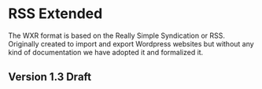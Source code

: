 # RSS Extended

The WXR format is based on the Really Simple Syndication or RSS. Originally created to import and export Wordpress websites but without any kind of documentation we have adopted it and formalized it.


## Version 1.3 Draft



**<title>** Contains the title of the site.


**<link>** Is the URL of the site as determined by WordPress.


**<description>** Is a tagline that can be modified in the Dashboard under Settings, General Settings, Tagline General Settings.


**<pubDate>** Was the time and date that the WXR document was created. It is in the RFC-822 format http://asg.web.cmu.edu/rfc/rfc822.html as required by the Rss standard. The format should be self explanatory except for the last numeric value which represents the local differential from GMT using a +/-hhmm format. Plus 2 hours from GMT would be represented as +0200. The WordPress time zone can be changed in the Dashboard under Settings, General Settings, Timezone General Settings, Timezone.


**<language>** Is the primary language the site is written in as determined by Settings, General Settings, Language in the WordPress Dashboard. A list of valid codes used to represent the language can be found at http://www.rssboard.org/rss-language-codes.


**<wp:wxr_version>** This is our first example of an extended Rss element. We can recognise that it does not belong to the Rss specification as the element contains a colon. Left of the colon contains the elements extension while right is the element name. wp:wxr_version is the version number for the WordPress extension Rss. At the last update to this article in December 2013 the version number was at 1.2.


**<wp:base_site_url>** Is the root URL  of the WordPress hosting provider.


**<wp:base_blog_url>** Is the root URL of the WordPress site.


**<wp:next_page>** URL of the next page


**<wp:category>** Each container holds information on a category used by the site for the classification of posts. Contains a complete collection of categories associated with the blog. You can view and edit the list within the WordPress Dashboard under Posts, Categories. Each category is given its own <category> element and contains the following 3 4 child elements.
<wp:term_idname> Is a unique numeric identifier assigned by WordPress to this category. It is found in URL strings that reference this category.


**<wp:category_nicename>** Is the category name in a URL friendly format.


**<wp:category_parent>** If the category belongs to a hierarchy then the parent category is listed.


**<wp:cat_name>**<![CDATA[]]> The original name of the category contained within an unparsed character data enclosure.


**<wp:tag>** Contains a complete collection of the tags assigned to posts. You can view and edit the tags within the Dashboard under Posts, Posts Tags. It contains the following 2 3 child elements.


**<wp:term_idname>**Is a unique numeric identifier assigned by WordPress to this tag. It is found in URL strings that reference this tag.


**<wp:tag_slug>** Is the URL friendly name of the tag.


**<wp:tag_name>** Is the original name of the tag contained within an unparsed character data enclosure.


**<generator>** Is the name or a URL pointing to the homepage of the application that was used to create the Rss document.

**<cloud>** Is a pointer to the RssCloud API which is a blog monitoring service supported by WordPress.com. It enables a supporting client to receive instant notification when the blog is updated. http://www.rssboard.org/rsscloud-interface


**<image>** Is a logo belonging to the site that can be displayed by Rss clients. You can modify the logo under the General Settings, Blog Picture / Icon dialog in the Dashboard under Settings, General, Big Picture / Icon. There are strict size and image formats requirements imposed by the Rss standard. http://www.rssboard.org/rss-specification#ltimagegtSubelementOfLtchannelgt


**<atom:link rel="search">** Is a URL pointing to the Open Search description document supplied by WordPress. It enables supported Rss clients and web browsers an easy means to provide search terms to the blog and receive results in a standardised XML format. http://www.opensearch.org/Specifications/OpenSearch/1.1#OpenSearch_description_document


**<atom:link rel="pub">** Is a URL pointing to the Google designed pubsubhubbub notification service that is supported by WordPress. In my opinion this is easier to implement and use then the alternative <cloud> service that offers similar functionality. http://code.google.com/p/pubsubhubbub/

That is the end of the Rss metadata related elements. Below are the list of child elements contained within the <item></item> elements. Items are repeated multiple times as each item holds a single blog post, article or page. Items contain the details of the unique resources used by the WordPress site. These include Posts, Pages and Media.





## The item element


**<title>** Is the Title for a page and a post or the Name for media. Title of the blog post or page.


**<link>** Is the site URL that points to the site page that displays the item. URL to the blog post or page.


**<pubDate>** Time and date the item posted to the site formatted to the RFC 822 specification. that the post was posted online.


**<dc:creator>** Lists the author of the item using the user name found in <wp:author_login> post. The element is a Dublin Core Rss extension as the Rss specification doesn’t contain any suitable elements for this role.


**<guid>** Is the globally unique identifier used for the identification of the blog post item by Rss and WordPress clients. The isPermaLink=false attribute just means according to the Rss standard should mean that this identifier is not a legitimate website URL and is not usable in a web browser. Though in WXR the URLs are valid and point to the asset.


**<description>** In Rss documents this element contains the synopsis of the item but in WXR it is left blank.


**<content:encoded>** Is the replacement for the restrictive Rss <description> element. Enclosed within a character data enclosure is the complete WordPress formatted blog post or page complete with HTML tags and all. For media this contains the Description which is also formatted in HTML.


**<excerpt:encoded>** This contains a Caption used by media. This is an unknown element. This is a summary or description of the post often used by RSS/Atom feeds.


**<wp:post_id>** This is an auto-incremental, numeric, unique identification number given to each post, article media or page.


**<wp:post_date>** Time and date that the post item was published to the site.


**<wp:post_date_gmt>** Time and date in GMT that the post item was published to the site.


**<wp:comment_status>** A value stating whether public access for posting comments is opened or closed.


**<wp:post_name>** Is a unique, URL friendly nicename based on the post title at the time of the first save.


**<wp:status>** Publish status of the post item with the options;  publish, draft, pending, private, trash, inherit.


**<wp:post_parent>** The numeric identification number if the post’s parent item. I think this is applicable to WordPress pages which can be nested within each other.


**<wp:menu_order>** I assume is related to menu navigation of nested pages.


**<wp:post_type>** Item Post type either post, page, attachment media.


**<wp:post_password>** A non-encrypted password used by WordPress to restrict reading access to the post.


**<wp:is_sticky>** A numeric Boolean value (0 is false, 1 is true) to determine if the post as a sticky. A sticky post means the post will be displayed before all other non-sticky posts.


**<wp:attachment_url>** The URL that points to the media item source. The URL could be used to display in a browser or used in an application to download the media.


**<category>** Each category or tag associated with the item is given 2 category attributes. The domain attribute lists either post_tag or category while the nickname is the URL friendly name. Media items are not given category tags. elements. The first element contains just the category as a name, while the second element contains both the category name and the URL friendly nicename attribute.


**<wp:postmeta>** Are containers for newer additions the WXR document format that have not been given their own WXR tags. have been introduced after the original WXR specification. Each <wp:postmeta> element contains 2 child elements.

**<wp:meta_key>** Is URL friendly reference key for the meta data element.
**<wp:meta_value>** Is the value for the meta data element contained within a character data enclosure.

Below are some of the <wp:meta_key> references currently used by WXR.

delicious; is data related to the Delicious social bookmarking web service. http://www.delicious.com/
geo_latitude; is the positioning location of the author when submitted the post. The value is the latitude in degrees using the World Geodetic System 1984 (WGS84) datum. It seems to be based on the Google Gears Geolocation API. http://code.google.com/apis/gears/api_geolocation.html
geo_longitude; is the positioning location of the author when they submitted the post. The value is the longitude coordinates.
geo_accuracy; is the horizontal accuracy of the above positioning values in metres.
geo_address; is the address determined by the above geolocation data.
geo_public; is a Boolean numeric value that determines if the geolocation data should be displayed in the post.
_wpas_; related tags may have something to do with the WordPress Sharing services.
reddit; is data related to the reddit social news web service. http://www.reddit.com/


**<wp:comment>** Is a child element for the post item that contains 12 13 sub-elements listed below. These sub-elements belong to the a single post comment contained within a <wp:comment> element set.


**<wp:comment_id>** This is an auto-incremental, numeric, unique identification number given to each comment.


**<wp:comment_author>** The name of author who submitted the comment. The name value is contained within an unparsed character data enclosure.


**<wp:comment_author_email>** An e-mail address provided by the author of the comment.


**<wp:comment_author_url>** The URL of the author’s website provided by the author of the comment.


**<wp:comment_author_IP>** The IP address belonging to the author of the comment. The IP address is automatically recorded by WordPress.


**<wp:comment_date>** The date and time local to the blog that the comment was posted.


**<wp:comment_date_gmt>** The date and time at GMT that the comment was posted.


**<wp:comment_content>** The comment text enclosed within a character data enclosure.


**<wp:comment_approved>** A numeric Boolean value to determine if the comment is displayed.


**<wp:comment_type>** The type of comment. If left blank it is classed as a normal comment. A value of pingback or trackback means it is a post request notification link http://en.wikipedia.org/wiki/Trackback.


**<wp:comment_parent>** The numeric identification of the parent comment used when the comment is a response to a pre-existing comment.


**<wp:comment_user_id>** A numeric identification belonging to the author if they were logged in when they submitted the comment.


**<wp:comment_metadata>** Seems to offer additional data much like the earlier <wp:postmeta> tag.


**<wp:wp_author>** Contains details on the authors of the site. Each author gets their own wp_author container.


**<wp:relateds>** Container for related items







```xml
<rss version="2.0" xmlns:media="http://search.yahoo.com/mrss/" xmlns:dcterms="http://purl.org/dc/terms/" xmlns:fh="http://purl.org/syndication/history/1.0">
    <channel>
        <title>LBC</title>
        <link>http://www.lbc.co.uk</link>
        <description>LBC Videos</description>
        <item>
            <guid isPermaLink="false">g4cDQxYjE6qFqPb0VDWqYFbLxcp8-4R2</guid>
            <title>May's Dinner With Juncker: The Inside Story</title>
            <description>This is the alarming inside story of Theresa May's first dinner with EU President Jean-Claude Juncker.</description>
            <link>http://cf.c.ooyala.com/g4cDQxYjE6qFqPb0VDWqYFbLxcp8-4R2/DOcJ-FxaFrRg4gtDEwOjFsaTowODE7WX</link>
            <enclosure url="http://cf.c.ooyala.com/g4cDQxYjE6qFqPb0VDWqYFbLxcp8-4R2/DOcJ-FxaFrRg4gtDEwOjFsaTowODE7WX" length="3342" type="application/x-shockwave-flash" ></enclosure>
            <media:content url="http://cf.c.ooyala.com/g4cDQxYjE6qFqPb0VDWqYFbLxcp8-4R2/DOcJ-FxaFrRg4gtDEwOjFsaTowODE7WX" type="video/x--flv" 
expression="sample" duration="3342" bitrate="3192" lang="eng" ></media:content>
            <media:title type="plain">May's Dinner With Juncker: The Inside Story</media:title>
            <media:description type="html">This is the alarming inside story of Theresa May's first dinner with EU President Jean-Claude Juncker.</media:description>
            <media:thumbnail url="http://cf.c.ooyala.com/g4cDQxYjE6qFqPb0VDWqYFbLxcp8-4R2/promo317917984" width="1280" height="720" time="3342" ></media:thumbnail>
            <media:category label="Entertainment/Celebrity News">Entertainment/Celebrity News</media:category>
            <media:text>This is the alarming inside story of Theresa May's first dinner with EU President Jean-Claude Juncker.</media:text>
            <media:keywords>LBC,Video Feature,Interview,Over 3 mins,AOL One - LBC,Dailymotion - LBC,</media:keywords>
            <media:activation></media:activation>
            <media:expiration></media:expiration>
            <pubDate>Mon, 01 May 2017 14:32:50 GMT</pubDate>
        </item>
        <next_page>
            <![CDATA[http://api.ooyala.com/v2/syndications/23/feed?pcode=44&page_token=1]]>
        </next_page>
    </channel>
</rss>
```

## Author item
Contained inside a wp:wp_author element


**<wp:author_login>** (optional) Is the author’s WordPress login user name.


**<wp:author_email>** Is the author’s e-mail address associated with their WordPress account.


**<wp:author_display_name>** Is the author’s public display name used in instead of the login user name for comments and posts.


**<wp:author_first_name>** Is the author’s first name.


**<wp:author_last_name>** Is the author’s last name.






## Related item
Contained inside a wp:relateds element


**<wp:related>**


**<wp:type>** One of these: video, article, poll, photo


**<wp:title>**


**<wp:link>**





## The article type

**<wp:type>** (optional) Value must be "article"


**<wp:subtitle>** Subtitle for news websites


**<wp:antetitle>** Antetitle for news websites





## The poll type

**<wp:type>** (optional) Value must be "poll"


**<wp:poll>** Subtitle for news websites


**<wp:poll_question>** Container for a poll question


**<wp:poll_option_text>** Text answer for the poll option


**<wp:poll_option_color>** Color answer for the poll option


**<wp:poll_option_votes>** Poll option container




## The album type

**<wp:type>** (optional) Value must be "album"




## The photo type


**<wp:type>** Value must be "photo"


**<wp:url>** (required) The source URL of the image. Consumers should be able to insert this URL into an <img> element. Only HTTP and HTTPS URLs are valid.


**<wp:width>** (required) The width in pixels of the image specified in the url parameter.


**<wp:height>** (required) The height in pixels of the image specified in the url parameter.





## The link type

**<wp:link>** Value must be "link"




## The video type

**<wp:type>** Value must be "video"


**<wp:width>** (required) The width in pixels required to display the video


**<wp:height>** (required) The height in pixels required to display the video


**<wp:contenturl>** URL of the content. In this case a video file


**<wp:provider_name>** Name of the provider


**<wp:provider_url>** URL of the provider


```xml
<rss version="2.0" xmlns:media="http://search.yahoo.com/mrss/" xmlns:dcterms="http://purl.org/dc/terms/" xmlns:fh="http://purl.org/syndication/history/1.0">
    <channel>
        <title>LBC</title>
        <link>http://www.lbc.co.uk</link>
        <description>LBC Videos</description>
        <item>
           <wp:type>photo</wp:type>
           <wp:width>240</wp:width>
           <wp:height>160</wp:height>
           <wp:title>ZB8T0193</wp:title>
           <wp:contenturl>http://farm4.static.flickr.com/3123/2341623661_7c99f48bbf_m.jpg</wp:contenturl>
           <wp:author_name>Bees</wp:author_name>
           <wp:author_url>http://www.flickr.com/photos/bees/</wp:author_url>
           <wp:provider_name>Flickr</wp:provider_name>
           <wp:provider_url>http://www.flickr.com/</wp:provider_url>
        </item>
    </channel>
</rss>
```



